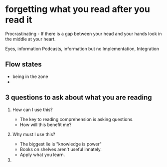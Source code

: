 # forgetting what you read after you read it

Procrastinating - If there is a gap between your head and your hands look in the middle at your heart.

Eyes, information
Podcasts, information but no 
Implementation, Integration

## Flow states
- being in the zone
- 

## 3 questions to ask about what you are reading
1. How can I use this? 
	- The key to reading comprehension is asking questions.
	- How will this benefit me?

2. Why must I use this?
	- The biggest lie is "knowledge is power"
	- Books on shelves aren't useful innately. 
	- Apply what you learn.

3. 

